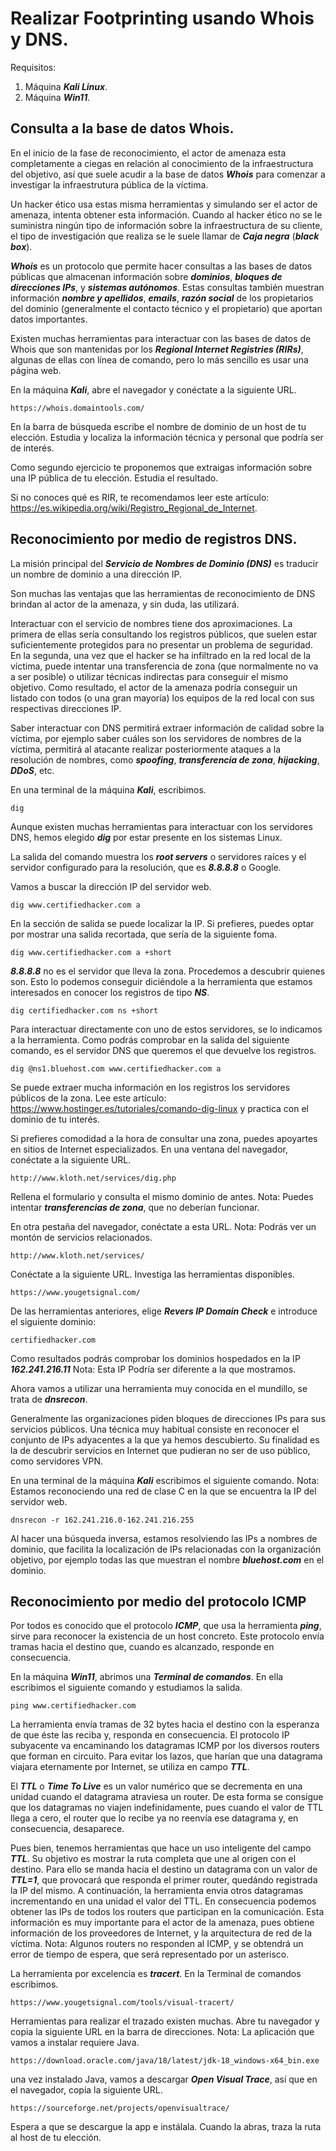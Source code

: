 # Realizar Footprinting usando Whois y DNS.

Requisitos:
1. Máquina ***Kali Linux***.
2. Máquina ***Win11***.



## Consulta a la base de datos Whois.

En el inicio de la fase de reconocimiento, el actor de amenaza esta completamente a ciegas en relación al conocimiento de la infraestructura del objetivo, así que suele acudir a la base de datos ***Whois*** para comenzar a investigar la infraestrutura pública de la víctima.

Un hacker ético usa estas misma herramientas y simulando ser el actor de amenaza, intenta obtener esta información. Cuando al hacker ético no se le suministra ningún tipo de información sobre la infraestructura de su cliente, el tipo de investigación que realiza se le suele llamar de  ***Caja negra*** (***black box***).

***Whois*** es un protocolo que permite hacer consultas a las bases de datos públicas que almacenan información sobre ***dominios***, ***bloques de direcciones IPs***, y ***sistemas autónomos***. Estas consultas también muestran información ***nombre y apellidos***, ***emails***, ***razón social*** de los propietarios del dominio (generalmente el contacto técnico y el propietario) que aportan datos importantes.

Existen muchas herramientas para interactuar con las bases de datos de Whois que son mantenidas por los ***Regional Internet Registries (RIRs)***, algunas de ellas con línea de comando, pero lo más sencillo es usar una página web. 

En la máquina ***Kali***, abre el navegador y conéctate a la siguiente URL.
```
https://whois.domaintools.com/
```

En la barra de búsqueda escribe el nombre de dominio de un host de tu elección. Estudia y localiza la información técnica y personal que podría ser de interés.

Como segundo ejercicio te proponemos que extraigas información sobre una IP pública de tu elección. Estudia el resultado.

Si no conoces qué es RIR, te recomendamos leer este artículo: https://es.wikipedia.org/wiki/Registro_Regional_de_Internet.

## Reconocimiento por medio de registros DNS.

La misión principal del ***Servicio de Nombres de Dominio (DNS)*** es traducir un nombre de dominio a una dirección IP. 

Son muchas las ventajas que las herramientas de reconocimiento de DNS brindan al actor de la amenaza, y sin duda, las utilizará.

Interactuar con el servicio de nombres tiene dos aproximaciones. La primera de ellas sería consultando los registros públicos, que suelen estar suficientemente protegidos para no presentar un problema de seguridad. En la segunda, una vez que el hacker se ha infiltrado en la red local de la víctima, puede intentar una transferencia de zona (que normalmente no va a ser posible) o utilizar técnicas indirectas para conseguir el mismo objetivo. Como resultado, el actor de la amenaza podría conseguir un listado con todos (o una gran mayoría) los equipos de la red local con sus respectivas direcciones IP.

Saber interactuar con DNS permitirá extraer información de calidad sobre la víctima, por ejemplo saber cuáles son los servidores de nombres  de la víctima, permitirá al atacante realizar posteriormente ataques a la resolución de nombres, como ***spoofing***, ***transferencia de zona***, ***hijacking***, ***DDoS***, etc.

En una terminal de la máquina ***Kali***, escribimos.
```
dig
```

Aunque existen muchas herramientas para interactuar con los servidores DNS, hemos elegido ***dig*** por estar presente en los sistemas Linux.

La salida del comando muestra los ***root servers*** o servidores raíces y el servidor configurado para la resolución, que es ***8.8.8.8*** o Google.

Vamos a buscar la dirección IP del servidor web. 
```
dig www.certifiedhacker.com a
```

En la sección de salida se puede localizar la IP. Si prefieres, puedes optar por mostrar una salida recortada, que sería de la siguiente foma.
```
dig www.certifiedhacker.com a +short
```

***8.8.8.8*** no es el servidor que lleva la zona. Procedemos a descubrir quienes son.
Esto lo podemos conseguir diciéndole a la herramienta que estamos interesados en conocer los registros de tipo ***NS***.
```
dig certifiedhacker.com ns +short
```

Para interactuar directamente con uno de estos servidores, se lo indicamos a la herramienta. Como podrás comprobar en la salida del siguiente comando, es el servidor DNS que queremos el que devuelve los registros.
```
dig @ns1.bluehost.com www.certifiedhacker.com a
```

Se puede extraer mucha información en los registros los servidores públicos de la zona. Lee este artículo: https://www.hostinger.es/tutoriales/comando-dig-linux y practica con el dominio de tu interés.

Si prefieres comodidad a la hora de consultar una zona, puedes apoyartes en sitios de Internet especializados. En una ventana del navegador, conéctate a la siguiente URL.
```
http://www.kloth.net/services/dig.php
```

Rellena el formulario y consulta el mismo dominio de antes.
Nota: Puedes intentar ***transferencias de zona***, que no deberían funcionar.

En otra pestaña del navegador, conéctate a esta URL.
Nota: Podrás ver un montón de servicios relacionados.
```
http://www.kloth.net/services/
```

Conéctate a la siguiente URL. Investiga las herramientas disponibles.
```
https://www.yougetsignal.com/
```

De las herramientas anteriores, elige ***Revers IP Domain Check*** e introduce el siguiente dominio:
```
certifiedhacker.com
```

Como resultados podrás comprobar los dominios hospedados en la IP ***162.241.216.11***
Nota: Esta IP Podría ser diferente a la que mostramos.

Ahora vamos a utilizar una herramienta muy conocida en el mundillo, se trata de ***dnsrecon***.

Generalmente las organizaciones piden bloques de direcciones IPs para sus servicios públicos. Una técnica muy habitual consiste en reconocer el conjunto de IPs adyacentes a la que ya hemos descubierto. Su finalidad es la de descubrir servicios en Internet que pudieran no ser de uso público, como servidores VPN.

En una terminal de la máquina ***Kali*** escribimos el siguiente comando.
Nota: Estamos reconociendo una red de clase C en la que se encuentra la IP del servidor web.
```
dnsrecon -r 162.241.216.0-162.241.216.255
```

Al hacer una búsqueda inversa, estamos resolviendo las IPs a nombres de dominio, que facilita la localización de IPs relacionadas con la organización objetivo, por ejemplo todas las que muestran el nombre ***bluehost.com*** en el dominio.


## Reconocimiento por medio del protocolo ICMP

Por todos es conocido que el protocolo ***ICMP***, que usa la herramienta ***ping***, sirve para reconocer la existencia de un host concreto. Este protocolo envía tramas hacia el destino que, cuando es alcanzado, responde en consecuencia.

En la máquina ***Win11***, abrimos una ***Terminal de comandos***. En ella escribimos el siguiente comando y estudiamos la salida.
```
ping www.certifiedhacker.com
```

La herramienta envía tramas de 32 bytes hacia el destino con la esperanza de que éste las reciba y, responda en consecuencia. El protocolo IP subyacente va encaminando los datagramas ICMP por los diversos routers que forman en circuito. Para evitar los lazos, que harían que una datagrama viajara eternamente por Internet, se utiliza en campo ***TTL***.

El ***TTL*** o ***Time To Live*** es un valor numérico que se decrementa en una unidad cuando el datagrama atraviesa un router. De esta forma se consigue que los datagramas no viajen indefinidamente, pues cuando el valor de TTL llega a cero, el router que lo recibe ya no reenvía ese datagrama y, en consecuencia, desaparece.

Pues bien, tenemos herramientas que hace un uso inteligente del campo ***TTL***. Su objetivo es mostrar la ruta completa que une al origen con el destino. Para ello se manda hacia el destino un datagrama con un valor de ***TTL=1***, que provocará que responda el primer router, quedándo registrada la IP del mismo. A continuación, la herramienta envia otros datagramas incrementando en una unidad el valor del TTL. En consecuencia podemos obtener las IPs de todos los routers que participan en la comunicación. Esta información es muy importante para el actor de la amenaza, pues obtiene información de los proveedores de Internet, y la arquitectura de red de la víctima.
Nota: Algunos routers no responden al ICMP, y se obtendrá un error de tiempo de espera, que será representado por un asterisco.

La herramienta por excelencia es ***tracert***. En la Terminal de comandos escribimos.
```
https://www.yougetsignal.com/tools/visual-tracert/
```

Herramientas para realizar el trazado existen muchas. Abre tu navegador y copia la siguiente URL en la barra de direcciones. 
Nota: La aplicación que vamos a instalar requiere Java.
```
https://download.oracle.com/java/18/latest/jdk-18_windows-x64_bin.exe
```

una vez instalado Java, vamos a descargar ***Open Visual Trace***, así que en el navegador, copia la siguiente URL.
```
https://sourceforge.net/projects/openvisualtrace/
```

Espera a que se descargue la app e instálala. Cuando la abras, traza la ruta al host de tu elección.



